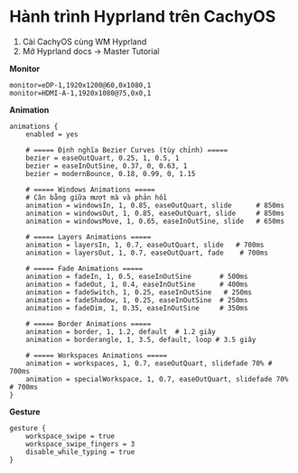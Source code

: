 # Hành trình Hyprland trên CachyOS

1. Cài CachyOS cùng WM Hyprland
2. Mở Hyprland docs -> Master Tutorial

**Monitor**

	monitor=eDP-1,1920x1200@60,0x1080,1
	monitor=HDMI-A-1,1920x1080@75,0x0,1

**Animation** 

    animations {
        enabled = yes

        # ===== Định nghĩa Bezier Curves (tùy chỉnh) =====
        bezier = easeOutQuart, 0.25, 1, 0.5, 1
        bezier = easeInOutSine, 0.37, 0, 0.63, 1
        bezier = modernBounce, 0.18, 0.99, 0, 1.15

        # ===== Windows Animations =====
        # Cân bằng giữa mượt mà và phản hồi
        animation = windowsIn, 1, 0.85, easeOutQuart, slide      # 850ms
        animation = windowsOut, 1, 0.85, easeOutQuart, slide     # 850ms
        animation = windowsMove, 1, 0.65, easeInOutSine, slide   # 650ms

        # ===== Layers Animations =====
        animation = layersIn, 1, 0.7, easeOutQuart, slide   # 700ms
        animation = layersOut, 1, 0.7, easeOutQuart, fade    # 700ms

        # ===== Fade Animations =====
        animation = fadeIn, 1, 0.5, easeInOutSine       # 500ms
        animation = fadeOut, 1, 0.4, easeInOutSine      # 400ms
        animation = fadeSwitch, 1, 0.25, easeInOutSine   # 250ms
        animation = fadeShadow, 1, 0.25, easeInOutSine  # 250ms
        animation = fadeDim, 1, 0.35, easeInOutSine     # 350ms

        # ===== Border Animations =====
        animation = border, 1, 1.2, default  # 1.2 giây
        animation = borderangle, 1, 3.5, default, loop # 3.5 giây

        # ===== Workspaces Animations =====
        animation = workspaces, 1, 0.7, easeOutQuart, slidefade 70% # 700ms
        animation = specialWorkspace, 1, 0.7, easeOutQuart, slidefade 70% # 700ms
    }

**Gesture**

    gesture {
        workspace_swipe = true
        workspace_swipe_fingers = 3
        disable_while_typing = true
    }

